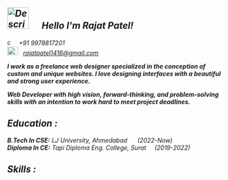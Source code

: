 ## ***<img src="https://github.com/Yarrrr-rajat/Yarrrr-rajat/assets/175085707/c0113118-413b-4d09-a0ca-65d11fd852ac" alt="Description" width="50" height="50" /> &nbsp;&nbsp;&nbsp;&nbsp; Hello I'm Rajat Patel!***  

<img src="https://github.com/Yarrrr-rajat/Yarrrr-rajat/assets/175085707/ac43d3fc-73ed-4955-949d-cda075d8e671" alt="call" width="15" height="15" /> *&nbsp;&nbsp;+91 9978817201* <br>
<img src="https://github.com/Yarrrr-rajat/Yarrrr-rajat/assets/175085707/26372209-1445-4616-a3f7-5becfe23ab46" alt="mail" width="25" height="20" /> *&nbsp;&nbsp;[rajatpatel1416@gmail.com](mailto:rajatpatel1416@gmail.com)*<br>

***I work as a freelance web designer specialized in the conception of custom and unique websites. I love designing interfaces with a beautiful and strong user experience.***  

***Web Developer with high vision, forward-thinking, and problem-solving skills with an intention to work hard to meet project deadlines.***

## ***Education :***

***B.Tech In CSE:*** *LJ University, Ahmedabad* &nbsp;&nbsp;&nbsp;&nbsp; *(2022-Now)*<br>
***Diploma In CE:*** *Tapi Diploma Eng. College, Surat* &nbsp;&nbsp;&nbsp;&nbsp;*(2019-2022)*

## ***Skills :***
